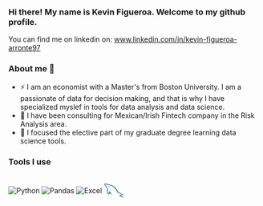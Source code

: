 ### Hi there! My name is Kevin Figueroa. Welcome to my github profile.
You can find me on linkedin on: www.linkedin.com/in/kevin-figueroa-arronte97

### About me 🚀
- ⚡ I am an economist with a Master's from Boston University. I am a passionate of data for decision making, and that is why I have specialized myslef in tools for data analysis and data science. 
- 🌱 I have been consulting for Mexican/Irish Fintech company in the Risk Analysis area. 
- 🔭 I focused the elective part of my graduate degree learning data science tools. 

### Tools I use
         
 <div style="display: inline_block"><br>
  <img align="center" alt="Python" height="30" width="30" src="https://user-images.githubusercontent.com/77027441/171516140-314add44-18c2-4540-a58f-a6f461f9e80c.png">
  <img align="center" alt="Pandas" height="30" width="50" src="https://www.analyticslane.com/storage/2020/10/pandas.png">
  <img align="center" alt="Excel" height="30" width="40" src="https://1000marcas.net/wp-content/uploads/2020/12/Microsoft-Excel-Logo.png">
  <img align="center" alt="MySQL" height="30" width="40" src="https://raw.githubusercontent.com/devicons/devicon/master/icons/mysql/mysql-original.svg">      
       
   
       
       
<!--
**kevinmiguel97/kevinmiguel97** is a ✨ _special_ ✨ repository because its `README.md` (this file) appears on your GitHub profile.

Here are some ideas to get you started:

- 🔭 I’m currently working on ...
- 🌱 I’m currently learning ...
- 👯 I’m looking to collaborate on ...
- 🤔 I’m looking for help with ...
- 💬 Ask me about ...
- 📫 How to reach me: ...
- 😄 Pronouns: ...
- ⚡ Fun fact: ...
-->
